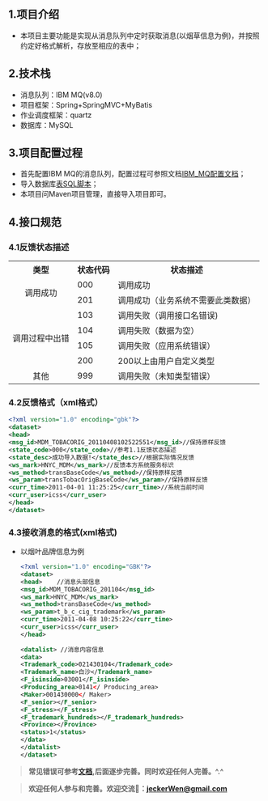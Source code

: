 ## 1.项目介绍

* 本项目主要功能是实现从消息队列中定时获取消息(以烟草信息为例)，并按照约定好格式解析，存放至相应的表中；

## 2.技术栈

* 消息队列：IBM MQ(v8.0)
* 项目框架：Spring+SpringMVC+MyBatis
* 作业调度框架：quartz
* 数据库：MySQL

## 3.项目配置过程

* 首先配置IBM MQ的消息队列，配置过程可参照文档[IBM_MQ配置文档](<https://github.com/JeckerWen/ibm_mq-massage-processor/blob/master/doc/IBM_MQ%E6%96%87%E6%A1%A3.docx>)；
* 导入数据库[表SQL脚本](<https://github.com/JeckerWen/ibm_mq-massage-processor/blob/master/doc/%E8%A1%A8%E7%BB%93%E6%9E%84.sql>)；
* 本项目问Maven项目管理，直接导入项目即可。

## 4.接口规范

### 	4.1反馈状态描述

<table>
    <tr>
        <th>类型</th>
        <th>状态代码</th>
        <th>状态描述</th>
    </tr>
    <tr>
        <td rowspan=2 align="center">调用成功</td>
        <td>000</td>
        <td>调用成功</td>
    </tr>
    <tr>
        <td>201</td>
        <td>调用成功（业务系统不需要此类数据）</td>
    </tr>
    <tr>
        <td rowspan=4 align="center">调用过程中出错</td>
        <td>103</td>
        <td>调用失败（调用接口名错误)</td>
    </tr>
    <tr>
        <td>104</td>
        <td>调用失败（数据为空）</td>
    </tr>
    <tr>
        <td>105</td>
        <td>调用失败（应用系统错误）</td>
    </tr>
    <tr>
        <td>200</td>
        <td>200以上由用户自定义类型</td>
    </tr>
    <tr>
        <td align="center">其他</td>
        <td>999</td>
        <td>调用失败（未知类型错误）</td>
    </tr>
</table>

### 4.2反馈格式（xml格式）

````xml
<?xml version="1.0" encoding="gbk"?>
<dataset>
<head>
<msg_id>MDM_TOBACORIG_20110408102522551</msg_id>//保持原样反馈 
<state_code>000</state_code>//参考1.1反馈状态描述
<state_desc>成功导入数据!</state_desc>//根据实际情况反馈
<ws_mark>HNYC_MDM</ws_mark>//反馈本方系统服务标识
<ws_method>transBaseCode</ws_method>//保持原样反馈
<ws_param>transTobacOrigBaseCode</ws_param>//保持原样反馈
<curr_time>2011-04-01 11:25:25</curr_time>//系统当前时间
<curr_user>icss</curr_user>
</head>
</dataset>
````

### 4.3接收消息的格式(xml格式)

- 以烟叶品牌信息为例

  ````xml
  <?xml version="1.0" encoding="GBK"?>
  <dataset>
  <head>	//消息头部信息				
  <msg_id>MDM_TOBACORIG_201104</msg_id>
  <ws_mark>HNYC_MDM</ws_mark>
  <ws_method>transBaseCode</ws_method>
  <ws_param>t_b_c_cig_trademark</ws_param>
  <curr_time>2011-04-08 10:25:22</curr_time>
  <curr_user>icss</curr_user>
  </head>
      
  <datalist> //消息内容信息
  <data>
  <Trademark_code>021430104</Trademark_code>
  <Trademark_name>白沙</Trademark_name>
  <F_isinside>03001</F_isinside>
  <Producing_area>0141</ Producing_area>
  <Maker>001430000</ Maker>
  <F_senior></F_senior>
  <F_stress></F_stress>
  <F_trademark_hundreds></F_trademark_hundreds>
  <Province></Province>
  <status>1</status>
  </data>
  </datalist>
  </dataset>
  ````

> **常见错误可参考[文档](https://github.com/JeckerWen/ibm_mq-massage-processor/blob/master/%E4%BD%BF%E7%94%A8IBM_MQ%E5%B8%B8%E8%A7%81%E9%97%AE%E9%A2%98.md),后面逐步完善。同时欢迎任何人完善。^.^**

> **欢迎任何人参与和完善。欢迎交流:e-mail:：jeckerWen@gmail.com**



















​		

